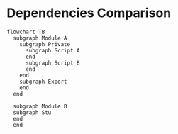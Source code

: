 # Dependencies Comparison

```mermaid
flowchart TB
  subgraph Module A
    subgraph Private
      subgraph Script A
      end
      subgraph Script B
      end
    end
    subgraph Export
    end
  end
  
  subgraph Module B
  subgraph Stu
  end
  end
```
